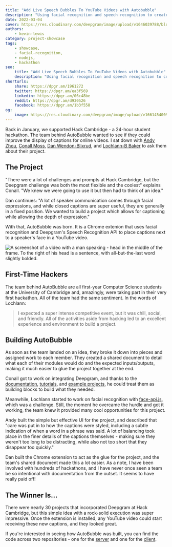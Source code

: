 ```yaml
---
title: "Add Live Speech Bubbles To YouTube Videos with Autobubble"
description: "Using facial recognition and speech recognition to create live speech bubbles."
date: 2022-03-04
cover: https://res.cloudinary.com/deepgram/image/upload/v1646039788/blog/2022/03/autobubble-youtube-speech-bubbles/AutoBubble.jpg
authors:
    - kevin-lewis
category: project-showcase
tags:
    - showcase,
    - facial-recognition,
    - nodejs,
    - hackathon
seo:
    title: "Add Live Speech Bubbles To YouTube Videos with Autobubble"
    description: "Using facial recognition and speech recognition to create live speech bubbles."
shorturls:
    share: https://dpgr.am/1961272
    twitter: https://dpgr.am/ea3f569
    linkedin: https://dpgr.am/06c48be
    reddit: https://dpgr.am/d930526
    facebook: https://dpgr.am/1b3f558
og:
    image: https://res.cloudinary.com/deepgram/image/upload/v1661454009/blog/autobubble-youtube-speech-bubbles/ograph.png
---
```


Back in January, we supported Hack Cambridge - a 24-hour student hackathon. The team behind AutoBubble wanted to see if they could improve the display of captions for online videos. I sat down with [Andy Zhou](https://github.com/Flesh12138), [Conall Moss](https://www.linkedin.com/in/conall-moss-408037221/), [Dan Wendon-Blixrud](https://dwb.no), and [Lochlann-B Baker](https://github.com/Lochlann-B/) to ask them about their project.

## The Project

"There were a lot of challenges and prompts at Hack Cambridge, but the Deepgram challenge was both the most flexible and the coolest" explains Conall. "We knew we were going to use it but then had to think of an idea."

Dan continues: "A lot of speaker communication comes through facial expressions, and while closed captions are super useful, they are generally in a fixed position. We wanted to build a project which allows for captioning while allowing the depth of expression."

With that, AutoBubble was born. It is a Chrome extenion that uses facial recognition and Deepgram's Speech Recognition API to place captions next to a speaker's face in a YouTube video.

![A screenshot of a video with a man speaking - head in the middle of the frame. To the right of his head is a sentence, with all-but-the-last word slightly bolded.](https://res.cloudinary.com/deepgram/image/upload/v1646039808/blog/2022/03/autobubble-youtube-speech-bubbles/screenshot.jpg)

## First-Time Hackers

The team behind AutoBubble are all first-year Computer Science students at the University of Cambridge and, amazingly, were taking part in their very first hackathon. All of the team had the same sentiment. In the words of Lochlann:

> I expected a super intense competitive event, but it was chill, social, and friendly. All of the activities aside from hacking led to an excellent experience and environment to build a project.

## Building AutoBubble

As soon as the team landed on an idea, they broke it down into pieces and assigned work to each member. They created a shared document to detail what each of their modules would do and the expected inputs/outputs, making it much easier to glue the project together at the end.

Conall got to work on integrating Deepgram, and thanks to the [documentation](https://developers.deepgram.com/documentation/), [tutorials](https://developers.deepgram.com/blog/categories/tutorial/), and [example projects](https://developers.deepgram.com/use-cases/), he could treat them as building blocks to build what they needed.

Meanwhile, Lochlann started to work on facial recognition with [face-api.js](https://github.com/justadudewhohacks/face-api.js), which was a challenge. Still, the moment he overcame the hurdle and got it working, the team knew it provided many cool opportunities for this project.

Andy built the simple but effective UI for the project, and described that "care was put in to how the captions were styled, including a subtle indication of when a word in a phrase was said. A lot of balancing took place in the finer details of the captions themselves - making sure they weren't too long to be distracting, while also not too short that they disappear too quickly."

Dan built the Chrome extension to act as the glue for the project, and the team's shared document made this a lot easier. As a note, I have been involved with hundreds of hackathons, and I have never once seen a team be so intentional with documentation from the outset. It seems to have really paid off!

## The Winner Is...

There were nearly 30 projects that incorporated Deepgram at Hack Cambridge, but this simple idea with a rock-solid execution was super impressive. Once the extension is installed, any YouTube video could start receiving these new captions, and they looked great.

If you're interested in seeing how AutoBubble was built, you can find the code across two repositories - one for the [server](https://github.com/dantechguy/autobubbleserver) and one for the [client](https://github.com/dantechguy/autobubbleclient).

